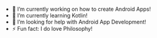 ###
- 🔭 I’m currently working on how to create Android Apps!
- 🌱 I’m currently learning Kotlin!
- 🤔 I’m looking for help with Android App Development!
- ⚡ Fun fact: I do love Philosophy!

